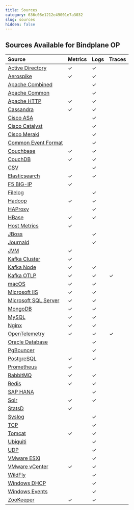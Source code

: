 ```yaml
---
title: Sources
category: 636c08e1212e49001e7a3032
slug: sources
hidden: false
---
```

## Sources Available for Bindplane OP

| Source                                           | Metrics | Logs | Traces |
| :----------------------------------------------- | :------ | :--- | :----- |
| [Active Directory](doc:active-directory)         | ✓       | ✓    |        |
| [Aerospike](doc:aerospike)                       | ✓       | ✓    |        |
| [Apache Combined](doc:apache-combined)           |         | ✓    |        |
| [Apache Common](doc:apache-common)               |         | ✓    |        |
| [Apache HTTP](doc:apache-http)                   | ✓       | ✓    |        |
| [Cassandra](doc:cassandra)                       | ✓       | ✓    |        |
| [Cisco ASA](doc:cisco-asa)                       |         | ✓    |        |
| [Cisco Catalyst](doc:cisco-catalyst)             |         | ✓    |        |
| [Cisco Meraki](doc:cisco-meraki)                 |         | ✓    |        |
| [Common Event Format](doc:common-event-format)   |         | ✓    |        |
| [Couchbase](doc:couchbase)                       | ✓       | ✓    |        |
| [CouchDB](doc:couchdb)                           | ✓       | ✓    |        |
| [CSV](doc:csv)                                   |         | ✓    |        |
| [Elasticsearch](doc:elasticsearch)               | ✓       | ✓    |        |
| [F5 BIG-IP](doc:f5)                              | ✓       |      |        |
| [Filelog](doc:filelog)                           |         | ✓    |        |
| [Hadoop](doc:hadoop)                             | ✓       | ✓    |        |
| [HAProxy](doc:haproxy)                           |         | ✓    |        |
| [HBase](doc:hbase)                               | ✓       | ✓    |        |
| [Host Metrics](doc:host-metrics)                 | ✓       |      |        |
| [JBoss](doc:jboss)                               |         | ✓    |        |
| [Journald](doc:journald)                         |         | ✓    |        |
| [JVM](doc:jvm)                                   | ✓       |      |        |
| [Kafka Cluster](doc:kafka-cluster)               | ✓       |      |        |
| [Kafka Node](doc:kafka-node)                     | ✓       | ✓    |        |
| [Kafka OTLP](doc:kafka-otlp)                     | ✓       | ✓    | ✓      |
| [macOS](doc:macos)                               | ✓       | ✓    |        |
| [Microsoft IIS](doc:microsoft-iis)               | ✓       | ✓    |        |
| [Microsoft SQL Server](doc:microsoft-sql-server) | ✓       | ✓    |        |
| [MongoDB](doc:mongodb)                           | ✓       | ✓    |        |
| [MySQL](doc:mysql)                               | ✓       | ✓    |        |
| [Nginx](doc:nginx)                               | ✓       | ✓    |        |
| [OpenTelemetry](doc:opentelemetry)               | ✓       | ✓    | ✓      |
| [Oracle Database](doc:oracle-database)           |         | ✓    |        |
| [PgBouncer](doc:pgbouncer)                       |         | ✓    |        |
| [PostgreSQL](doc:postgresql)                     | ✓       | ✓    |        |
| [Prometheus](doc:prometheus)                     | ✓       |      |        |
| [RabbitMQ](doc:rabbitmq)                         | ✓       | ✓    |        |
| [Redis](doc:redis)                               | ✓       | ✓    |        |
| [SAP HANA](doc:sap-hana)                         |         | ✓    |        |
| [Solr](doc:solr)                                 | ✓       | ✓    |        |
| [StatsD](doc:statsd)                             | ✓       |      |        |
| [Syslog](doc:syslog)                             |         | ✓    |        |
| [TCP](doc:tcp)                                   |         | ✓    |        |
| [Tomcat](doc:tomcat)                             | ✓       | ✓    |        |
| [Ubiquiti](doc:ubiquiti)                         |         | ✓    |        |
| [UDP](doc:udp)                                   |         | ✓    |        |
| [VMware ESXi](doc:vmware-esxi)                   |         | ✓    |        |
| [VMware vCenter](doc:vmware-vcenter)             | ✓       | ✓    |        |
| [WildFly](doc:wildfly)                           |         | ✓    |        |
| [Windows DHCP](doc:windows-dhcp)                 |         | ✓    |        |
| [Windows Events](doc:windows-events)             |         | ✓    |        |
| [ZooKeeper](doc:zookeeper)                       | ✓       | ✓    |        |

